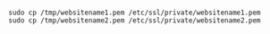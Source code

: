 <!-- layout:code post: 2015-09-02-multi-cert_haproxy_4.-copy-the-files-to-certific -->

```

sudo cp /tmp/websitename1.pem /etc/ssl/private/websitename1.pem
sudo cp /tmp/websitename2.pem /etc/ssl/private/websitename2.pem

```

